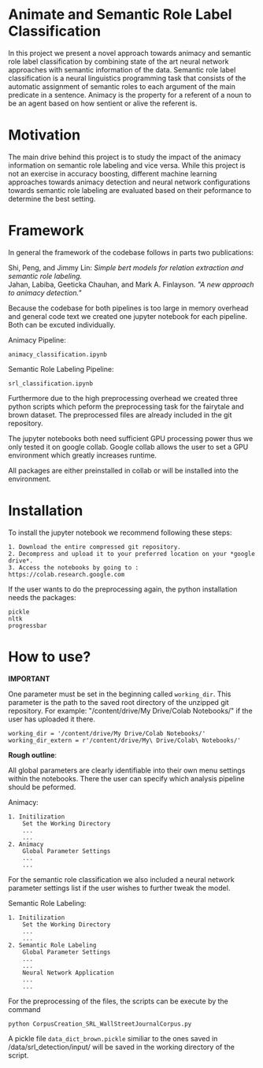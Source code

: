 # Animate and Semantic Role Label Classification

In this project we present a novel approach towards animacy and semantic role label classification by combining state of the art neural network approaches
with semantic information of the data. Semantic role label classification is a neural linguistics programming task that consists of the automatic assignment of semantic roles to each argument of the main predicate in a sentence. Animacy is the property for a referent of a noun to be an agent based on how sentient or alive the referent is.

# Motivation

The main drive behind this project is to study the impact of the animacy information on semantic role labeling and vice versa. While this project is not an exercise in accuracy boosting, different machine learning approaches towards animacy detection and neural network configurations towards semantic role labeling are evaluated based on their peformance to determine the best setting.

# Framework

In general the framework of the codebase follows in parts two publications:

Shi, Peng, and Jimmy Lin: *Simple bert models for relation extraction and semantic role labeling.*\
Jahan, Labiba, Geeticka Chauhan, and Mark A. Finlayson. *"A new approach to animacy detection."*

Because the codebase for both pipelines is too large in memory overhead and general code text we created one jupyter notebook for each pipeline. Both can be excuted individually.

Animacy Pipeline:

	animacy_classification.ipynb

Semantic Role Labeling Pipeline:

	srl_classification.ipynb

Furthermore due to the high preprocessing overhead we created three python scripts which peform the preprocessing task for the fairytale and brown dataset. The preprocessed files are already included in the git repository. 

The jupyter notebooks both need sufficient GPU processing power thus we only tested it on google collab. 
Google collab allows the user to set a GPU environment which greatly increases runtime. 

All packages are either preinstalled in collab or will be installed into the environment. 


# Installation



To install the jupyter notebook we recommend following these steps:

	1. Download the entire compressed git repository. 
	2. Decompress and upload it to your preferred location on your *google drive*. 
	3. Access the notebooks by going to : https://colab.research.google.com

If the user wants to do the preprocessing again, the python installation needs the packages:

	pickle
	nltk
	progressbar

# How to use?

**IMPORTANT**

One parameter must be set in the beginning called `working_dir`. This parameter is the path to the saved root directory of the unzipped git repository.
For example: "/content/drive/My Drive/Colab Notebooks/" if the user has uploaded it there.

	working_dir = '/content/drive/My Drive/Colab Notebooks/'
	working_dir_extern = r'/content/drive/My\ Drive/Colab\ Notebooks/' 

**Rough outline**:

All global parameters are clearly identifiable into their own menu settings within the notebooks. There the user can specify which analysis pipeline should be peformed.


Animacy:

	1. Initilization
		Set the Working Directory
		...
		...
	2. Animacy
		Global Parameter Settings
		...
		...
		

For the semantic role classification we also included a neural network parameter settings list if the user wishes to further tweak the model. 

Semantic Role Labeling: 


	1. Initilization
		Set the Working Directory
		...
		...
	2. Semantic Role Labeling
		Global Parameter Settings
		...
		...
		Neural Network Application
		...	
		...

For the preprocessing of the files, the scripts can be execute by the command

	python CorpusCreation_SRL_WallStreetJournalCorpus.py
	
A pickle file `data_dict_brown.pickle` similiar to the ones saved in /data/srl_detection/input/ will be saved in the working directory of the script. 
